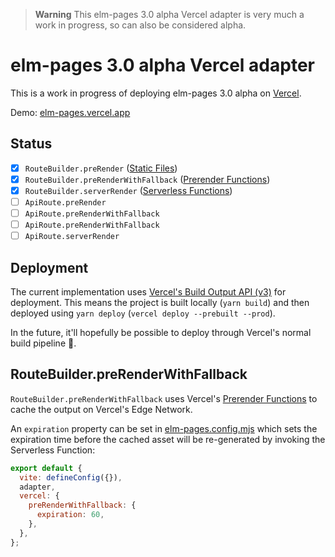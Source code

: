 > **Warning**
> This elm-pages 3.0 alpha Vercel adapter is very much a work in progress, so can also be considered alpha.

# elm-pages 3.0 alpha Vercel adapter

This is a work in progress of deploying elm-pages 3.0 alpha on [Vercel](https://vercel.com).

Demo: [elm-pages.vercel.app](https://elm-pages.vercel.app)

## Status

- [x] `RouteBuilder.preRender` ([Static Files](https://vercel.com/docs/build-output-api/v3#vercel-primitives/static-files))
- [x] `RouteBuilder.preRenderWithFallback` ([Prerender Functions](https://vercel.com/docs/build-output-api/v3#vercel-primitives/prerender-functions))
- [x] `RouteBuilder.serverRender` ([Serverless Functions](https://vercel.com/docs/build-output-api/v3#vercel-primitives/serverless-functions))
- [ ] `ApiRoute.preRender`
- [ ] `ApiRoute.preRenderWithFallback`
- [ ] `ApiRoute.preRenderWithFallback`
- [ ] `ApiRoute.serverRender`

## Deployment

The current implementation uses [Vercel's Build Output API (v3)](https://vercel.com/docs/build-output-api/v3#) for deployment. This means the project is built locally (`yarn build`) and then deployed using `yarn deploy` (`vercel deploy --prebuilt --prod`).

In the future, it'll hopefully be possible to deploy through Vercel's normal build pipeline 🤞.

## RouteBuilder.preRenderWithFallback

`RouteBuilder.preRenderWithFallback` uses Vercel's [Prerender Functions](https://vercel.com/docs/build-output-api/v3#vercel-primitives/prerender-functions) to cache the output on Vercel's Edge Network.

An `expiration` property can be set in [elm-pages.config.mjs](elm-pages.config.mjs) which sets the expiration time before the cached asset will be re-generated by invoking the Serverless Function:

```js
export default {
  vite: defineConfig({}),
  adapter,
  vercel: {
    preRenderWithFallback: {
      expiration: 60,
    },
  },
};
```
